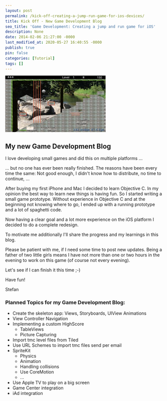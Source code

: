 ```yaml
---
layout: post
permalink: /kick-off-creating-a-jump-run-game-for-ios-devices/
title: Kick Off - New Game Development Blog
seo_title: 'Game Development: Creating a jump and run game for iOS'
description: None
date: 2014-02-06 21:27:00 -0000
last_modified_at: 2020-05-27 16:40:55 -0000
publish: true
pin: false
categories: [Tutorial]
tags: []
---
```

[![Game Development](/assets/2014/02/Foto-1.jpg)](/assets/2014/02/Foto-1.jpg)

## My new Game Development Blog

I love developing small games and did this on multiple platforms ...

... but no one has ever been really finished. The reasons have been every time the same: Not good enough, I didn't know how to distribute, no time to continue, ...

After buying my first iPhone and Mac I decided to learn Objective C. In my opinion the best way to learn new things is having fun. So I started writing a small game prototype. Without experience in Objective C and at the beginning not knowing where to go, I ended up with a running prototype and a lot of spaghetti code.

Now having a clear goal and a lot more experience on the iOS platform I decided to do a complete redesign.

To motivate me additionally I'll share the progress and my learnings in this blog.

Please be patient with me, if I need some time to post new updates. Being a father of two little girls means I have not more than one or two hours in the evening to work on this game (of course not every evening).

Let's see if I can finish it this time ;-)

Have fun!

Stefan

### Planned Topics for my Game Development Blog:

  * Create the skeleton app: Views, Storyboards, UIView Animations
  * View Controller Navigation
  * Implementing a custom HighScore
    * TableViews
    * Picture Capturing
  * Import tmc level files from Tiled
  * Use URL Schemes to import tmc files send per email
  * SpriteKit
    * Physics
    * Animation
    * Handling collisions
    * Use CoreMotion
    * ...
  * Use Apple TV to play on a big screen
  * Game Center integration
  * iAd integration


